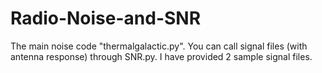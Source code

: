 # Radio-Noise-and-SNR

The main noise code "thermalgalactic.py". You can call signal files (with antenna response) through SNR.py. I have provided 2 sample signal files.
